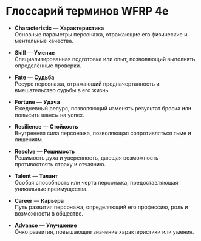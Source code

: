 # Глоссарий терминов WFRP 4e

- **Characteristic** — **Характеристика**  
  Основные параметры персонажа, отражающие его физические и ментальные качества.

- **Skill** — **Умение**  
  Специализированная подготовка или опыт, позволяющий выполнять определённые проверки.

- **Fate** — **Судьба**  
  Ресурс персонажа, отражающий предначертанность и вмешательство судьбы в его жизнь.

- **Fortune** — **Удача**  
  Ежедневный ресурс, позволяющий изменять результат броска или повысить шансы на успех.

- **Resilience** — **Стойкость**  
  Внутренняя сила персонажа, позволяющая сопротивляться тьме и лишениям.

- **Resolve** — **Решимость**  
  Решимость духа и уверенность, дающая возможность противостоять страху и отчаянию.

- **Talent** — **Талант**  
  Особая способность или черта персонажа, предоставляющая уникальные преимущества.

- **Career** — **Карьера**  
  Путь развития персонажа, определяющий его профессию, роль и возможности в обществе.

- **Advance** — **Улучшение**  
  Очко развития, повышающее значение характеристики или умения.
